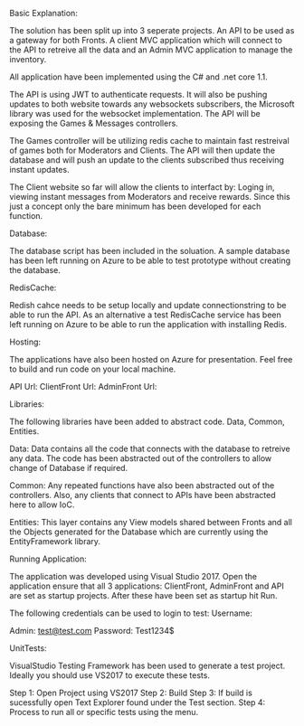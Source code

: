 Basic Explanation:

The solution has been split up into 3 seperate projects. An API to be used as a gateway for both Fronts. A client MVC application which will connect to the API to retreive all the data and an Admin MVC application to manage the inventory.

All application have been implemented using the C# and .net core 1.1.

The API is using JWT to authenticate requests. It will also be pushing updates to both website towards any websockets subscribers, the Microsoft library was used for the websocket implementation. The API will be exposing the Games & Messages controllers.

The Games controller will be utilizing redis cache to maintain fast restreival of games both for Moderators and Clients. The API will then update the database and will push an update to the clients subscribed thus receiving instant updates.

The Client website so far will allow the clients to interfact by: Loging in, viewing instant messages from Moderators and receive rewards. Since this just a concept only the bare minimum has been developed for each function.

Database:

The database script has been included in the soluation. A sample database has been left running on Azure to be able to test prototype without creating the database.

RedisCache:

Redish cahce needs to be setup locally and update connectionstring to be able to run the API. As an alternative a test RedisCache service has been left running on Azure to be able to run the application with installing Redis.

Hosting:

The applications have also been hosted on Azure for presentation. Feel free to build and run code on your local machine.

API Url:
ClientFront Url:
AdminFront Url:

Libraries:

The following libraries have been added to abstract code. Data, Common, Entities.

Data: Data contains all the code that connects with the database to retreive any data. The code has been abstracted out of the controllers to allow change of Database if required.

Common: Any repeated functions have also been abstracted out of the controllers. Also, any clients that connect to APIs have been abstracted here to allow IoC.

Entities: This layer contains any View models shared between Fronts and all the Objects generated for the Database which are currently using the EntityFramework library.

Running Application:

The application was developed using Visual Studio 2017. Open the application ensure that all 3 applications: ClientFront, AdminFront and API are set as startup projects. After these have been set as startup hit Run.

The following credentials can be used to login to test: Username: 

Admin: test@test.com Password: Test1234$

UnitTests:

VisualStudio Testing Framework has been used to generate a test project. Ideally you should use VS2017 to execute these tests.

Step 1: Open Project using VS2017
Step 2: Build
Step 3: If build is sucessfully open Text Explorer found under the Test section.
Step 4: Process to run all or specific tests using the menu.




